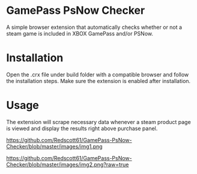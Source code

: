 # GamePass PsNow Checker
A simple browser extension that automatically checks whether or not a steam game is included in XBOX GamePass and/or PSNow.

# Installation
Open the .crx file under build folder with a compatible browser and follow the installation steps. Make sure the extension is enabled after installation.

# Usage
The extension will scrape necessary data whenever a steam product page is viewed and display the results right above purchase panel.

  https://github.com/Redscott61/GamePass-PsNow-Checker/blob/master/images/img1.png

  https://github.com/Redscott61/GamePass-PsNow-Checker/blob/master/images/img2.png?raw=true

